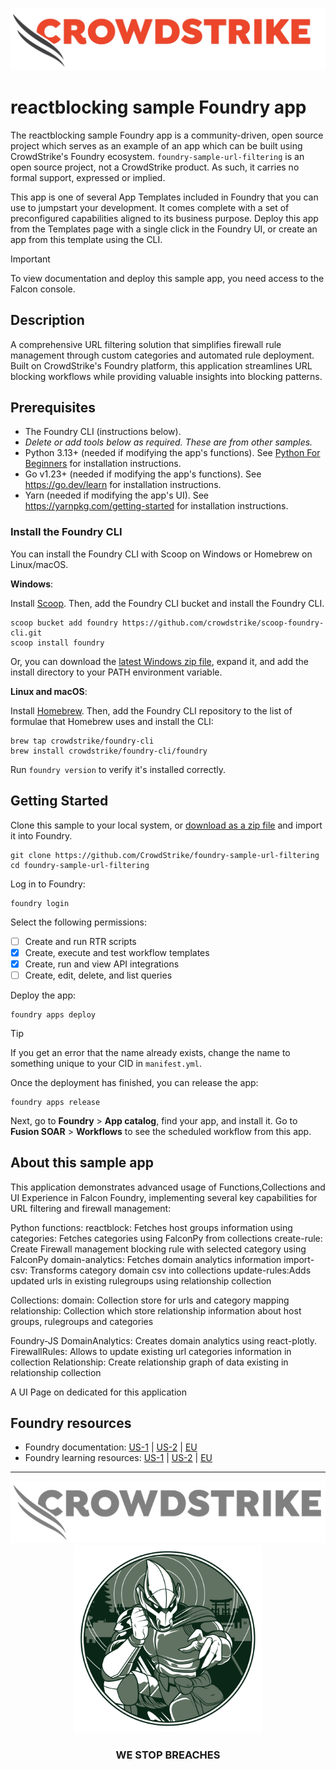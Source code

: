 ![CrowdStrike Falcon](/images/cs-logo.png?raw=true)

# reactblocking sample Foundry app

The reactblocking sample Foundry app is a community-driven, open source project which serves as an example of an app which can be built using CrowdStrike's Foundry ecosystem. `foundry-sample-url-filtering` is an open source project, not a CrowdStrike product. As such, it carries no formal support, expressed or implied.

This app is one of several App Templates included in Foundry that you can use to jumpstart your development. It comes complete with a set of preconfigured capabilities aligned to its business purpose. Deploy this app from the Templates page with a single click in the Foundry UI, or create an app from this template using the CLI.

> [!IMPORTANT]  
> To view documentation and deploy this sample app, you need access to the Falcon console.

## Description

A comprehensive URL filtering solution that simplifies firewall rule management through custom categories and automated rule deployment. Built on CrowdStrike's Foundry platform, this application streamlines URL blocking workflows while providing valuable insights into blocking patterns.


## Prerequisites

* The Foundry CLI (instructions below).
* _Delete or add tools below as required. These are from other samples._
* Python 3.13+ (needed if modifying the app's functions). See [Python For Beginners](https://www.python.org/about/gettingstarted/) for installation instructions.
* Go v1.23+ (needed if modifying the app's functions). See https://go.dev/learn for installation instructions.
* Yarn (needed if modifying the app's UI). See https://yarnpkg.com/getting-started for installation instructions.

### Install the Foundry CLI

You can install the Foundry CLI with Scoop on Windows or Homebrew on Linux/macOS.

**Windows**:

Install [Scoop](https://scoop.sh/). Then, add the Foundry CLI bucket and install the Foundry CLI.

```shell
scoop bucket add foundry https://github.com/crowdstrike/scoop-foundry-cli.git
scoop install foundry
```

Or, you can download the [latest Windows zip file](https://assets.foundry.crowdstrike.com/cli/latest/foundry_Windows_x86_64.zip), expand it, and add the install directory to your PATH environment variable.

**Linux and macOS**:

Install [Homebrew](https://docs.brew.sh/Installation). Then, add the Foundry CLI repository to the list of formulae that Homebrew uses and install the CLI:

```shell
brew tap crowdstrike/foundry-cli
brew install crowdstrike/foundry-cli/foundry
```

Run `foundry version` to verify it's installed correctly.

## Getting Started

Clone this sample to your local system, or [download as a zip file](https://github.com/CrowdStrike/foundry-sample-url-filtering/archive/refs/heads/main.zip) and import it into Foundry.

```shell
git clone https://github.com/CrowdStrike/foundry-sample-url-filtering
cd foundry-sample-url-filtering
```

Log in to Foundry:

```shell
foundry login
```

Select the following permissions:

- [ ] Create and run RTR scripts
- [x] Create, execute and test workflow templates
- [x] Create, run and view API integrations
- [ ] Create, edit, delete, and list queries

Deploy the app:

```shell
foundry apps deploy
```

> [!TIP]
> If you get an error that the name already exists, change the name to something unique to your CID in `manifest.yml`.

Once the deployment has finished, you can release the app:

```shell
foundry apps release
```

Next, go to **Foundry** > **App catalog**, find your app, and install it. Go to **Fusion SOAR** > **Workflows** to see the scheduled workflow from this app.

## About this sample app

This application demonstrates advanced usage of Functions,Collections and UI Experience in Falcon Foundry, implementing several key capabilities for URL filtering and firewall management:

Python functions:
reactblock: Fetches host groups information using
categories: Fetches categories using FalconPy from collections
create-rule: Create Firewall management blocking rule with selected category using FalconPy
domain-analytics: Fetches domain analytics information
import-csv: Transforms category domain csv into collections
update-rules:Adds updated urls in existing rulegroups using relationship collection

Collections:
domain: Collection store for urls and category mapping
relationship: Collection which store relationship information about host groups, rulegroups and categories

Foundry-JS
DomainAnalytics: Creates domain analytics using react-plotly.
FirewallRules: Allows to update existing url categories information in collection
Relationship: Create relationship graph of data existing in relationship collection

A UI Page on dedicated for this application


## Foundry resources

- Foundry documentation: [US-1](https://falcon.crowdstrike.com/documentation/category/c3d64B8e/falcon-foundry) | [US-2](https://falcon.us-2.crowdstrike.com/documentation/category/c3d64B8e/falcon-foundry) | [EU](https://falcon.eu-1.crowdstrike.com/documentation/category/c3d64B8e/falcon-foundry)
- Foundry learning resources: [US-1](https://falcon.crowdstrike.com/foundry/learn) | [US-2](https://falcon.us-2.crowdstrike.com/foundry/learn) | [EU](https://falcon.eu-1.crowdstrike.com/foundry/learn)

---

<p align="center"><img src="/images/cs-logo-footer.png"><br/><img width="300px" src="/images/adversary-goblin-panda.png"></p>
<h3><p align="center">WE STOP BREACHES</p></h3>
